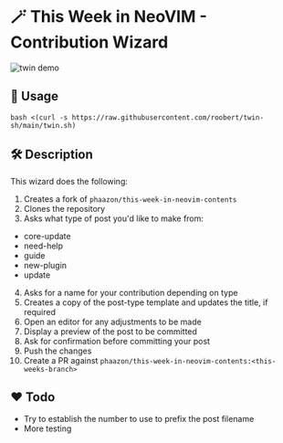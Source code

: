 # :magic_wand: This Week in NeoVIM - Contribution Wizard

![twin demo](https://user-images.githubusercontent.com/226654/212550615-d8b977f1-6cf8-44ab-a325-d67a1ecb96c6.gif)

## :rocket: Usage

```
bash <(curl -s https://raw.githubusercontent.com/roobert/twin-sh/main/twin.sh)
```

## :hammer_and_wrench: Description

This wizard does the following:
1. Creates a fork of `phaazon/this-week-in-neovim-contents`
2. Clones the repository
3. Asks what type of post you'd like to make from:
  * core-update
  * need-help
  * guide
  * new-plugin
  * update
4. Asks for a name for your contribution depending on type
5. Creates a copy of the post-type template and updates the title, if required
6. Open an editor for any adjustments to be made
7. Display a preview of the post to be committed
8. Ask for confirmation before committing your post
9. Push the changes
10. Create a PR against `phaazon/this-week-in-neovim-contents:<this-weeks-branch>`

## :heart: Todo

* Try to establish the number to use to prefix the post filename
* More testing
